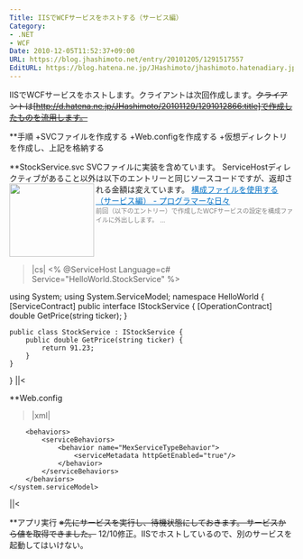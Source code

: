 ```yaml
---
Title: IISでWCFサービスをホストする（サービス編）
Category:
- .NET
- WCF
Date: 2010-12-05T11:52:37+09:00
URL: https://blog.jhashimoto.net/entry/20101205/1291517557
EditURL: https://blog.hatena.ne.jp/JHashimoto/jhashimoto.hatenadiary.jp/atom/entry/12921228815717258472
---
```


IISでWCFサービスをホストします。クライアントは次回作成します。<s>クライアントは[http://d.hatena.ne.jp/JHashimoto/20101129/1291012866:title]で作成したものを流用します。</s>

**手順
+SVCファイルを作成する
+Web.configを作成する
+仮想ディレクトリを作成し、上記を格納する

**StockService.svc
SVCファイルに実装を含めています。
ServiceHostディレクティブがあること以外は以下のエントリーと同じソースコードですが、返却される金額は変えています。
<a href="http://d.hatena.ne.jp/JHashimoto/20101127/1290825801" target="_blank" rel="nofollow"><img class="alignleft" align="left" border="0" src="http://capture.heartrails.com/150x130/shadow?http://d.hatena.ne.jp/JHashimoto/20101127/1290825801" alt="" width="150" height="130" /></a><a style="color:#0070C5;" href="http://d.hatena.ne.jp/JHashimoto/20101127/1290825801" target="_blank" rel="nofollow">構成ファイルを使用する（サービス編） - プログラマーな日々</a><a href="http://b.hatena.ne.jp/entry/http://d.hatena.ne.jp/JHashimoto/20101127/1290825801" target="_blank"><img border="0" src="http://b.hatena.ne.jp/entry/image/http://d.hatena.ne.jp/JHashimoto/20101127/1290825801" alt="" /></a><br><span style="color: #808080;font-size: 80%;">前回（以下のエントリー）で作成したWCFサービスの設定を構成ファイルに外出しします。 ...</span><br style="clear:both;" />
>|cs|
<% @ServiceHost Language=c# Service="HelloWorld.StockService" %>

using System;
using System.ServiceModel;
namespace HelloWorld {
    [ServiceContract]
    public interface IStockService {
        [OperationContract]
        double GetPrice(string ticker);
    }

    public class StockService : IStockService {
        public double GetPrice(string ticker) {
            return 91.23;
        }
    }
}
||<

**Web.config
>|xml|
<?xml version="1.0" encoding="utf-8" ?>
<configuration>
    <system.serviceModel>
        <services>
            <service
                name="HelloWorld.StockService"
                behaviorConfiguration="MexServiceTypeBehavior" > <!-- 12/10修正。タグをとじていなかった。-->
                <!-- エンドポイントが１つだけのときは、アドレスを空白にしてサービスアドレスと同じことを示す -->
                <endpoint
                    address=""
                    binding="basicHttpBinding"
                    contract="HelloWorld.IStockService" />
                <!-- MEX(MetaDataExchange)エンドポイントを明示的に有効にする -->
                <endpoint
                    address="mex"
                    binding="mexHttpBinding"
                    contract="IMetadataExchange" />
            </service>
        </services>

        <behaviors>
            <serviceBehaviors>
                <behavior name="MexServiceTypeBehavior">
                    <serviceMetadata httpGetEnabled="true"/>
                </behavior>
            </serviceBehaviors>
        </behaviors>
    </system.serviceModel>
</configuration>
||<

**アプリ実行
<s>※先にサービスを実行し、待機状態にしておきます。
サービスから値を取得できました。</s>
12/10修正。IISでホストしているので、別のサービスを起動してはいけない。

